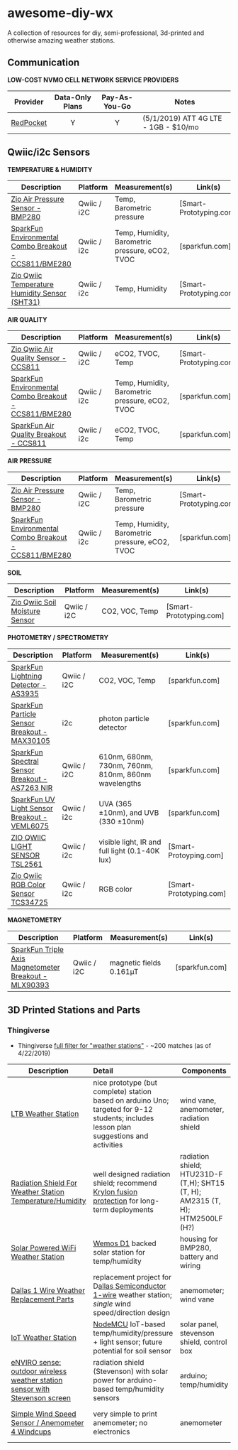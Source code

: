 # awesome-diy-wx
A collection of resources for diy, semi-professional, 3d-printed and otherwise amazing weather stations.

## Communication

**LOW-COST NVMO CELL NETWORK SERVICE PROVIDERS**

| Provider    | Data-Only Plans | Pay-As-You-Go| Notes |
|-------------|:---------------:|:------------:|-------|
| [RedPocket](https://redpocket.com) | Y | Y | (5/1/2019) ATT 4G LTE - 1GB - $10/mo |


## Qwiic/i2c Sensors

**TEMPERATURE & HUMIDITY**

| Description | Platform | Measurement(s)          | Link(s)   |
|-------------|----------|-------------------------|-----------|
| [Zio Air Pressure Sensor - BMP280]((https://www.smart-prototyping.com/Zio-Qwiic-Air-Pressure-Sensor-BMP280)) | Qwiic / i2C | Temp, Barometric pressure | [Smart-Prototyping.com] |
|  [SparkFun Environmental Combo Breakout - CCS811/BME280]((https://www.sparkfun.com/products/14348)) | Qwiic / i2c | Temp, Humidity, Barometric pressure, eCO2, TVOC | [sparkfun.com] |
 | [Zio Qwiic Temperature Humidity Sensor (SHT31)](https://www.smart-prototyping.com/Zio-Qwiic-Temperature-Humidity-Sensor-SHT31) | Qwiic / i2c | Temp, Humidity | [Smart-Prototyping.com] |
 
**AIR QUALITY**
 
| Description | Platform | Measurement(s)          | Link(s)   |
|-------------|----------|-------------------------|-----------|
| [Zio Qwiic Air Quality Sensor - CCS811](https://www.smart-prototyping.com/Zio-Qwiic-Air-Quality-Sensor-CCS811) | Qwiic / i2C | eCO2, TVOC, Temp | [Smart-Prototyping.com] |
|  [SparkFun Environmental Combo Breakout - CCS811/BME280](https://www.sparkfun.com/products/14348) | Qwiic / i2c | Temp, Humidity, Barometric pressure, eCO2, TVOC | [sparkfun.com] | 
 | [SparkFun Air Quality Breakout - CCS811](https://www.sparkfun.com/products/14193) | Qwiic / i2c | eCO2, TVOC, Temp | [sparkfun.com] |
 

 **AIR PRESSURE**

| Description | Platform | Measurement(s)          | Link(s)   |
|-------------|----------|-------------------------|-----------|
| [Zio Air Pressure Sensor - BMP280](https://www.smart-prototyping.com/Zio-Qwiic-Air-Pressure-Sensor-BMP280) | Qwiic / i2C | Temp, Barometric pressure | [Smart-Prototyping.com] |
 |  [SparkFun Environmental Combo Breakout - CCS811/BME280](https://www.sparkfun.com/products/14348) | Qwiic / i2c | Temp, Humidity, Barometric pressure, eCO2, TVOC | [sparkfun.com] |
 
**SOIL** 

| Description | Platform | Measurement(s)          | Link(s)   |
|-------------|----------|-------------------------|-----------|
| [Zio Qwiic Soil Moisture Sensor](https://www.smart-prototyping.com/Zio-Qwiic-Soil-Moisture-Sensor)| Qwiic / i2C | CO2, VOC, Temp | [Smart-Prototyping.com] |


**PHOTOMETRY / SPECTROMETRY**

| Description | Platform | Measurement(s)          | Link(s)   |
|-------------|----------|-------------------------|-----------|
| [SparkFun Lightning Detector - AS3935](https://www.sparkfun.com/products/15276) | Qwiic / i2C | CO2, VOC, Temp | [sparkfun.com] |
| [SparkFun Particle Sensor Breakout - MAX30105](https://www.sparkfun.com/products/14045) | i2c | photon particle detector | [sparkfun.com] |
| [SparkFun Spectral Sensor Breakout - AS7263 NIR](https://www.sparkfun.com/products/14351) | Qwiic / i2C | 610nm, 680nm, 730nm, 760nm, 810nm, 860nm wavelengths | [sparkfun.com] |
| [SparkFun UV Light Sensor Breakout - VEML6075](https://www.sparkfun.com/products/15089)  | Qwiic / i2c |  UVA (365 ±10nm), and UVB (330 ±10nm) | [sparkfun.com]|
| [ZIO QWIIC LIGHT SENSOR TSL2561](https://www.smart-prototyping.com/Zio-Qwiic-Light-Sensor-TSL2561)  | Qwiic / i2c | visible light, IR and full light (0.1-40K lux) | [Smart-Protoyping.com]|
| [Zio Qwiic RGB Color Sensor TCS34725](https://www.smart-prototyping.com/Zio-Qwiic-RGB-Color-Sensor-TCS34725)  | Qwiic / i2c | RGB color | [Smart-Prototyping.com]|

**MAGNETOMETRY**

| Description | Platform | Measurement(s)          | Link(s)   |
|-------------|----------|-------------------------|-----------|
| [SparkFun Triple Axis Magnetometer Breakout - MLX90393]((https://www.sparkfun.com/products/14571)) | Qwiic / i2C | magnetic fields 0.161µT | [sparkfun.com] |


## 3D Printed Stations and Parts

### Thingiverse
* Thingiverse [full filter for "weather stations"](https://www.thingiverse.com/search?q=weather+station&dwh=305cbdf7ab10d30) - ~200 matches (as of 4/22/2019)

| Description | Detail        | Components| Measurements          | Completeness* |
|-------------|:--------------|-----------|-----------------------|-------------  |
| [LTB Weather Station](https://www.thingiverse.com/thing:2849562) | nice prototype (but complete) station based on arduino Uno; targeted for 9-12 students; includes lesson plan suggestions and activities| wind vane, anemometer, radiation shield | T, P, WS, WD, R      | prototype but all STL files appear to be available |
| [Radiation Shield For Weather Station Temperature/Humidity](https://www.thingiverse.com/thing:1067700)| well designed radiation shield; recommend [Krylon fusion protection](https://www.krylon.com/products/fusion-allinone) for long-term deployments | radiation shield; HTU231D-F (T,H); SHT15 (T, H); AM2315 (T, H); HTM2500LF (H?) | T, H | all STL files appear intact |
| [Solar Powered WiFi Weather Station]() | [Wemos D1](https://wiki.wemos.cc/products:d1:d1_mini_pro) backed solar station for temp/humidity | housing for BMP280, battery and wiring | T, H, P | all files available |
| [Dallas 1 Wire Weather Replacement Parts](https://www.thingiverse.com/thing:364660) | replacement project for D[allas Semiconductor 1-wire](https://tapr.org/kits_t238.html) weather station; _single_ wind speed/direction design | anemometer; wind vane | WS, WD | STL files seem complete for project, but do not include the housing |
| [IoT Weather Station](https://www.thingiverse.com/thing:1985125) | [NodeMCU](https://www.nodemcu.com/) IoT-based temp/humidity/pressure + light sensor; future potential for soil sensor | solar panel, stevenson shield, control box | T, H, L | appears complete; shield is SKP file |
|[eNVIRO sense: outdoor wireless weather station sensor with Stevenson screen]() | radiation shield (Stevenson) with solar power for arduino-based temp/humidity sensors | arduino; temp/humidity | T, H | all STL files seem complete |
| [Simple Wind Speed Sensor / Anemometer 4 Windcups](https://www.thingiverse.com/thing:1773881) | very simple to print anemometer; no electronics | anemometer | WS | no electronics are included, concept design only |
